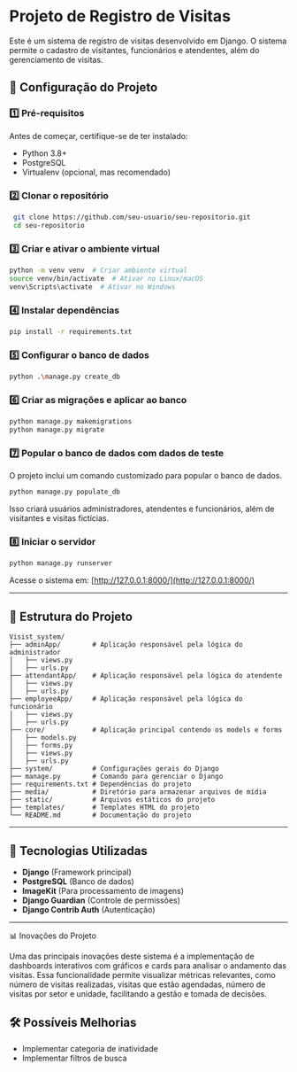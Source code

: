 # Projeto de Registro de Visitas

Este é um sistema de registro de visitas desenvolvido em Django. O sistema permite o cadastro de visitantes, funcionários e atendentes, além do gerenciamento de visitas.

## 🚀 Configuração do Projeto

### 1️⃣ **Pré-requisitos**
Antes de começar, certifique-se de ter instalado:
- Python 3.8+
- PostgreSQL
- Virtualenv (opcional, mas recomendado)

### 2️⃣ **Clonar o repositório**
```bash
 git clone https://github.com/seu-usuario/seu-repositorio.git
 cd seu-repositorio
```

### 3️⃣ **Criar e ativar o ambiente virtual**
```bash
python -m venv venv  # Criar ambiente virtual
source venv/bin/activate  # Ativar no Linux/macOS
venv\Scripts\activate  # Ativar no Windows
```

### 4️⃣ **Instalar dependências**
```bash
pip install -r requirements.txt
```

### 5️⃣ **Configurar o banco de dados**
```bash
python .\manage.py create_db 
```


### 6️⃣ **Criar as migrações e aplicar ao banco**
```bash
python manage.py makemigrations
python manage.py migrate
```

### 7️⃣ **Popular o banco de dados com dados de teste**
O projeto inclui um comando customizado para popular o banco de dados.
```bash
python manage.py populate_db
```
Isso criará usuários administradores, atendentes e funcionários, além de visitantes e visitas fictícias.

### 8️⃣ **Iniciar o servidor**
```bash
python manage.py runserver
```
Acesse o sistema em: [http://127.0.0.1:8000/](http://127.0.0.1:8000/)

---

## 📂 Estrutura do Projeto
```
Visist_system/
├── adminApp/        # Aplicação responsável pela lógica do administrador
│   ├── views.py
│   ├── urls.py
├── attendantApp/    # Aplicação responsável pela lógica do atendente
│   ├── views.py
│   ├── urls.py
├── employeeApp/     # Aplicação responsável pela lógica do funcionário
│   ├── views.py
│   ├── urls.py
├── core/            # Aplicação principal contendo os models e forms
│   ├── models.py
│   ├── forms.py
│   ├── views.py
│   ├── urls.py
├── system/          # Configurações gerais do Django
├── manage.py        # Comando para gerenciar o Django
├── requirements.txt # Dependências do projeto
├── media/           # Diretório para armazenar arquivos de mídia
├── static/          # Arquivos estáticos do projeto
├── templates/       # Templates HTML do projeto
└── README.md        # Documentação do projeto
```

---

## 🔧 Tecnologias Utilizadas
- **Django** (Framework principal)
- **PostgreSQL** (Banco de dados)
- **ImageKit** (Para processamento de imagens)
- **Django Guardian** (Controle de permissões)
- **Django Contrib Auth** (Autenticação)

---

📊 Inovações do Projeto

Uma das principais inovações deste sistema é a implementação de dashboards interativos com gráficos e cards para analisar o andamento das visitas. Essa funcionalidade permite visualizar métricas relevantes, como número de visitas realizadas, visitas que estão agendadas, número de visitas por setor e unidade, facilitando a gestão e tomada de decisões.

## 🛠 Possíveis Melhorias
- Implementar categoria de inatividade 
- Implementar filtros de busca


